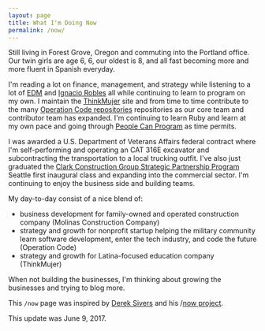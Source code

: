 ```yaml
---
layout: page
title: What I'm Doing Now
permalink: /now/
---
```


Still living in Forest Grove, Oregon and commuting into the Portland office. Our twin girls are age 6, 6, our oldest is 8, and all fast becoming more and more fluent in Spanish everyday.

I'm reading a lot on finance, management, and strategy while listening to a lot of [EDM](https://open.spotify.com/user/1137072174/playlist/4XAEkK9s6yTAGyTtaMEC0e) and [Ignacio Robles](https://open.spotify.com/user/123891019/playlist/2NFJsDhYBgIs5cRWzYZsfb) all while continuing to learn to program on my own. I maintain the [ThinkMujer](https://thinkmujer.com) site and from time to time contribute to the many [Operation Code repositories](https://github.com/OperationCode/) repositories as our core team and contributor team has expanded. I'm continuing to learn Ruby and learn at my own pace and going through [People Can Program](https://peoplecanprogram.com/index.html) as time permits.

I was awarded a U.S. Department of Veterans Affairs federal contract where I'm self-performing and operating an CAT 316E excavator and subcontracting the transportation to a local trucking outfit. I've also just graduated the [Clark Construction Group Strategic Partnership Program](http://clarkconstruction.com/news/clark-kicks-strategic-partnership-program-seattle) Seattle first inaugural class and expanding into the commercial sector. I'm continuing to enjoy the business side and building teams.

My day-to-day consist of a nice blend of:
- business development for family-owned and operated construction company (Molinas Construction Company)
- strategy and growth for nonprofit startup helping the military community learn software development, enter the tech industry, and code the future (Operation Code)
- strategy and growth for Latina-focused education company (ThinkMujer)

When not building the businesses, I'm thinking about growing the businesses and trying to blog more.

This `/now` page was inspired by [Derek Sivers](https://sivers.org/) and his /[now project](https://sivers.org/nowff).

This update was June 9, 2017.
